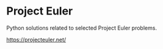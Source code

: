 # Project Euler

Python solutions related to selected Project Euler problems.

https://projecteuler.net/
